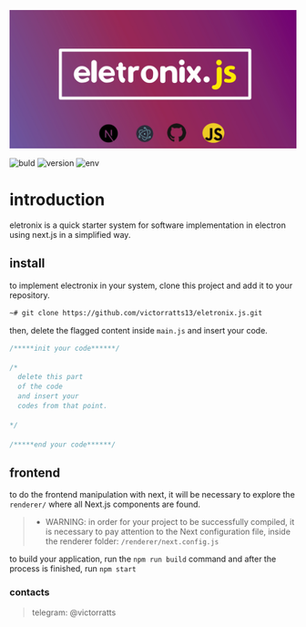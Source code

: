 ![logo](https://github.com/victorratts13/eletronix.js/blob/main/renderer/public/assets/img/eletronix.jpg?raw=true)

![buld](https://img.shields.io/badge/buld-1.0-brightgreen) ![version](https://img.shields.io/badge/version-1.0-red) ![env](https://img.shields.io/badge/env-javascript-yellow)

# introduction

eletronix is ​​a quick starter system for software implementation in electron using next.js in a simplified way.

## install

to implement electronix in your system, clone this project and add it to your repository.

```bash
~# git clone https://github.com/victorratts13/eletronix.js.git
```

then, delete the flagged content inside ``main.js`` and insert your code.

```js
/*****init your code******/

/* 
  delete this part 
  of the code 
  and insert your 
  codes from that point.

*/

/*****end your code******/
```

## frontend


to do the frontend manipulation with next, it will be necessary to explore the ``renderer/`` where all Next.js components are found. 

>- WARNING: in order for your project to be successfully compiled, it is necessary to pay attention to the Next configuration file, inside the renderer folder:
``/renderer/next.config.js``

to build your application, run the ``npm run build`` command and after the process is finished, run ``npm start``

### contacts

> telegram: @victorratts
